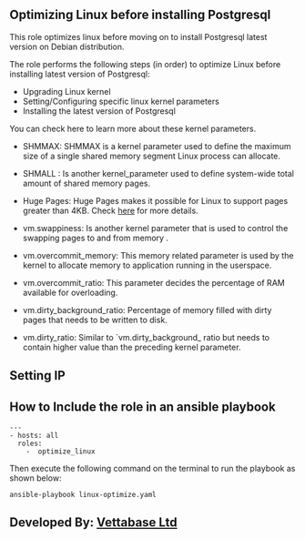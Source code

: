## Optimizing Linux before installing Postgresql


This role optimizes linux before moving on to install Postgresql latest version 
on Debian distribution.

The role performs the following steps (in order) 
to optimize Linux before installing latest version
of Postgresql:

- Upgrading Linux kernel 
- Setting/Configuring specific linux kernel parameters
- Installing the latest version of Postgresql

You can check here to learn more about these kernel
parameters. 

- SHMMAX: SHMMAX is a kernel parameter 
used to define the maximum size of a single shared
memory segment Linux process can allocate.

- SHMALL : Is another kernel_parameter used to
define system-wide total amount of shared memory
pages.

- Huge Pages: Huge Pages makes it possible for 
Linux to support pages greater than 4KB. Check
[here](https://help.ubuntu.com/community/KVM%20-%20Using%20Hugepages) for more details.

- vm.swappiness: Is another kernel parameter that
is used to control the swapping pages to and from memory 
. 

- vm.overcommit_memory: This memory related parameter is
used by the kernel to allocate memory to application 
running in the userspace.

- vm.overcommit_ratio: This parameter decides the
percentage of RAM available for overloading.

- vm.dirty_background_ratio: Percentage of memory
filled with dirty pages that needs to be written to
disk.  

- vm.dirty_ratio: Similar to `vm.dirty_background_
ratio but needs to contain higher value than the 
preceding kernel parameter.

## Setting IP 

## How to Include the role in an ansible playbook

```
--- 
- hosts: all 
  roles: 
    -  optimize_linux 
```


Then execute the following command on the terminal
to run the playbook as shown below:

`ansible-playbook linux-optimize.yaml`  

## Developed By: [Vettabase Ltd](vettabase.com)
